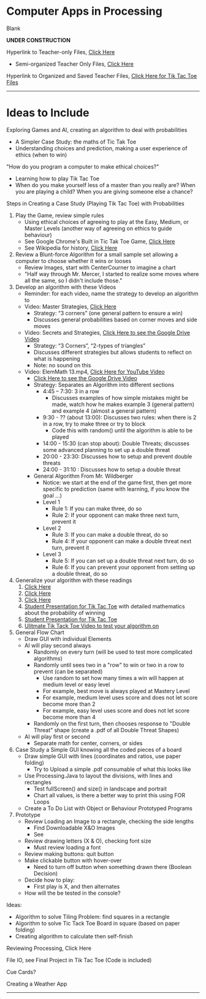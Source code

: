 # Computer Apps in Processing
Blank

**UNDER CONSTRUCTION**

Hyperlink to Teacher-only Files, <a href="https://drive.google.com/drive/folders/1dypmTf5AUxQQN6Bg0gQNNVjeARoiilxm">Click Here</a>
- Semi-organized Teacher Only Files, <a href="https://github.com/QEHS-ProcessingJava/Games-and-AI-Ideas">Click Here</a>

Hyperlink to Organized and Saved Teacher Files, <a href="https://drive.google.com/drive/folders/1Kf5HuP1Kj3-8jHm-9AkBLTGhKBOtYg6S">Click Here for Tik Tac Toe Files</a>

---

# Ideas to Include

Exploring Games and AI, creating an algorithm to deal with probabilities
- A Simpler Case Study: the maths of Tic Tak Toe
- Understanding choices and prediction, making a user experience of ethics (when to win)

"How do you program a computer to make ethical choices?"
- Learning how to play Tik Tac Toe
- When do you make yourself less of a master than you really are? When you are playing a child? When you are giving someone else a chance?

Steps in Creating a Case Study (Playing Tik Tac Toe) with Probabilities
1. Play the Game, review simple rules
   - Using ethical choices of agreeing to play at the Easy, Medium, or Master Levels (another way of agreeing on ethics to guide behaviour)
   - See Google Chrome's Built in Tic Tak Toe Game, <a href="https://www.google.com/search?q=tic+tac+toe">Click Here</a>
   - See Wikipedia for history, <a href="https://en.wikipedia.org/wiki/Tic-tac-toe">Click Here</a>
2. Review a Blunt-force Algorithm for a small sample set allowing a computer to choose whether it wins or looses
   - Review Images, start with CenterCourner to imagine a chart
   - "Half way through Mr. Mercer, I started to realize some moves where all the same, so I didn't include those."
3. Develop an algorithm with these Videos
   - Reminder: for each video, name the strategy to develop an algorithm to
   - Video: Master Strategies, <a href="https://www.youtube.com/watch?v=5n2aQ3UQu9Y">Click Here</a>
     - Strategy: “3 corners” (one general pattern to ensure a win)
     - Discusses general probabilities based on corner moves and side moves
   - Video: Secrets and Strategies, <a href="">Click Here to see the Google Drive Video</a>
     - Strategy: “3 Corners”, “2-types of triangles”
     - Discusses different strategies but allows students to reflect on what is happening
     - Note: no sound on this
   - Video: ElemMath 13.mp4, <a href="https://www.youtube.com/watch?v=_pJI5FJVbfQ">Click Here for YouTube Video</a>
     - <a href="">Click Here to see the Google Drive Video</a>
     - Strategy: Separates an Algorithm into different sections
       - 4:45 – 7:30: 3 in a row
         - Discusses examples of how simple mistakes might be made, watch how he makes example 3 (general pattern) and example 4 (almost a general pattern)
       - 9:30 - ?? (about 13:00): Discusses two rules: when there is 2 in a row, try to make three or try to block
         - Code this with random() until the algorithm is able to be played
       - 14:00 - 15:30 (can stop about): Double Threats; discusses some advanced planning to set up a double threat
       - 20:00 - 23:30: Discusses how to setup and prevent double threats
       - 24:00 - 31:10 : Discusses how to setup a double threat
     - General Algorithm From Mr. Wildberger
       - Notice: we start at the end of the game first, then get more specific to prediction (same with learning, if you know the goal ...)
       - Level 1
         - Rule 1: If you can make three, do so
         - Rule 2: If your opponent can make three next turn, prevent it
       - Level 2
         - Rule 3: If you can make a double threat, do so
         - Rule 4: If your opponent can make a double threat next turn, prevent it
       - Level 3
         - Rule 5: If you can set up a double threat next turn, do so
         - Rule 6: If you can prevent your opponent from setting up a double threat, do so
4. Generalize your algorithm with these readings
   1. <a href="https://www.quora.com/What-is-the-probability-of-the-first-player-winning-in-Tic-Tac-Toe-as-well-as-the-second-one-winning">Click Here</a>
   2. <a href="http://mathforum.org/kb/thread.jspa?forumID=13&threadID=1164858&messageID=3821102">Click Here</a>
   3. <a href="https://math.stackexchange.com/questions/452031/chance-of-winning-in-tic-tac-toe">Click Here</a>
   4. <a href="https://www.youtube.com/watch?v=YUpUkQmpp0s">Student Presentation for Tik Tac Toe</a> with detailed mathematics about the probability of winning
   5. <a href="https://www.youtube.com/watch?v=YUpUkQmpp0s">Student Presentation for Tik Tac Toe</a>
   6. <a href="https://www.youtube.com/watch?v=weC1pAeh2Do">Ulitmate Tik Tack Toe Video to test your algorithm on</a>
5. General Flow Chart
   - Draw GUI with individual Elements
   - AI will play second always
     - Randomly on every turn (will be used to test more complicated algorithms)
     - Randomly until sees two in a "row" to win or two in a row to prevent (can be separated)
       - Use random to set how many times a win will happen at medium level or easy level
       - For example, best move is always played at Mastery Level
       - For example, medium level uses score and does not let score become more than 2
       - For example, easy level uses score and does not let score become more than 4
     - Randomly on the first turn, then chooses response to "Double Threat" shape (create a .pdf of all Double Threat Shapes)
   - AI will play first or second
     - Separate math for center, corners, or sides
6. Case Study a Simple GUI knowing all the coded pieces of a board
   - Draw simple GUI with lines (coordinates and ratios, use paper folding)
     - Try to Upload a simple .pdf consumable of what this looks like
   - Use Processing.Java to layout the divisions, with lines and rectangles
     - Test fullScreen() and size() in landscape and portrait
     - Chart all values, is there a better way to print this using FOR Loops
   - Create a To Do List with Object or Behaviour Prototyped Programs
7. Prototype
   - Review Loading an Image to a rectangle, checking the side lengths
     - Find Downloadable X&O Images
     - See
   - Review drawing letters (X & O), checking font size
     - Must review loading a font
   - Review making buttons: quit button
   - Make clickable button with hover-over
     - Need to turn off button when something drawn there (Boolean Decision)
   - Decide how to play:
     - First play is X, and then alternates
   - How will the be tested in the console?

Ideas:
- Algorithm to solve Tiling Problem: find squares in a rectangle
- Algorithm to solve Tic Tack Toe Board in square (based on paper folding)
- Creating algorithm to calculate then self-finish


Reviewing Processing, <a herf="https://drive.google.com/drive/folders/1SlRPvA7aeSPPZgV9GouJFS1mHgakZvUn">Click Here</a>

File IO, see Final Project in Tik Tac Toe (Code is included)

Cue Cards?

Creating a Weather App

---
